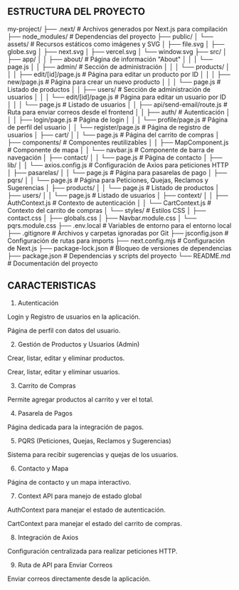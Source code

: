 ## ESTRUCTURA DEL PROYECTO

my-project/
├── .next/                     # Archivos generados por Next.js para compilación
├── node_modules/              # Dependencias del proyecto
├── public/
│   └── assets/                # Recursos estáticos como imágenes y SVG
│       ├── file.svg
│       ├── globe.svg
│       ├── next.svg
│       ├── vercel.svg
│       └── window.svg
├── src/
│   ├── app/
│   │   ├── about/             # Página de información "About"
│   │   │   └── page.js
│   │   ├── admin/             # Sección de administración
│   │   │   └── products/
│   │   │       ├── edit/[id]/page.js   # Página para editar un producto por ID
│   │   │       ├── new/page.js         # Página para crear un nuevo producto
│   │   │       └── page.js             # Listado de productos
│   │   ├── users/                      # Sección de administración de usuarios
│   │   │   └── edit/[id]/page.js       # Página para editar un usuario por ID
│   │   │   └── page.js                 # Listado de usuarios
│   │   ├── api/send-email/route.js     # Ruta para enviar correos desde el frontend
│   │   ├── auth/                       # Autenticación
│   │   │   ├── login/page.js           # Página de login
│   │   │   └── profile/page.js         # Página de perfil del usuario
│   │   └── register/page.js            # Página de registro de usuarios
│   ├── cart/
│   │   └── page.js                     # Página del carrito de compras
│   ├── components/                     # Componentes reutilizables
│   │   ├── MapComponent.js             # Componente de mapa
│   │   └── navbar.js                   # Componente de barra de navegación
│   ├── contact/
│   │   └── page.js                     # Página de contacto
│   ├── lib/
│   │   └── axios.config.js             # Configuración de Axios para peticiones HTTP
│   ├── pasarelas/
│   │   └── page.js                     # Página para pasarelas de pago
│   ├── pqrs/
│   │   └── page.js                     # Página para Peticiones, Quejas, Reclamos y Sugerencias
│   ├── products/
│   │   └── page.js                     # Listado de productos
│   ├── users/
│   │   └── page.js                     # Listado de usuarios
│   ├── context/
│   │   ├── AuthContext.js              # Contexto de autenticación
│   │   └── CartContext.js              # Contexto del carrito de compras
│   └── styles/                         # Estilos CSS
│       ├── contact.css
│       ├── globals.css
│       ├── Navbar.module.css
│       └── pqrs.module.css
├── .env.local                          # Variables de entorno para el entorno local
├── .gitignore                          # Archivos y carpetas ignoradas por Git
├── jsconfig.json                       # Configuración de rutas para imports
├── next.config.mjs                     # Configuración de Next.js
├── package-lock.json                   # Bloqueo de versiones de dependencias
├── package.json                        # Dependencias y scripts del proyecto
└── README.md                           # Documentación del proyecto


## CARACTERISTICAS

1. Autenticación

Login y Registro de usuarios en la aplicación.

Página de perfil con datos del usuario.

2. Gestión de Productos y Usuarios (Admin)

Crear, listar, editar y eliminar productos.

Crear, listar, editar y eliminar usuarios.

3. Carrito de Compras

Permite agregar productos al carrito y ver el total.

4. Pasarela de Pagos

Página dedicada para la integración de pagos.

5. PQRS (Peticiones, Quejas, Reclamos y Sugerencias)

Sistema para recibir sugerencias y quejas de los usuarios.

6. Contacto y Mapa

Página de contacto y un mapa interactivo.

7. Context API para manejo de estado global

AuthContext para manejar el estado de autenticación.

CartContext para manejar el estado del carrito de compras.

8. Integración de Axios

Configuración centralizada para realizar peticiones HTTP.

9. Ruta de API para Enviar Correos

Enviar correos directamente desde la aplicación.